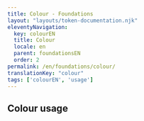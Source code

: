 ```yaml
---
title: Colour - Foundations
layout: "layouts/token-documentation.njk"
eleventyNavigation:
  key: colourEN
  title: Colour
  locale: en
  parent: foundationsEN
  order: 2
permalink: /en/foundations/colour/
translationKey: "colour"
tags: ['colourEN', 'usage']
---
```


## Colour usage
